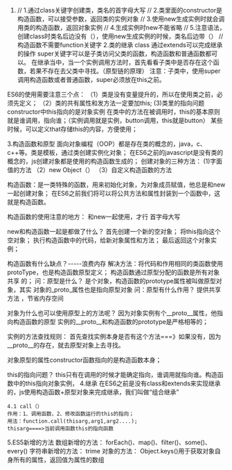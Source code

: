 1.
    // 1.通过class关键字创建类，类名的首字母大写
    // 2.类里面的constructor是构造函数，可以接受参数，返回类的实例对象
    // 3.使用new生成实例时就会调用类的构造函数，返回对象实例
    // 4.生成实例时new不能省略
    // 5.注意语法，创建class时类名后边没有（），使用new生成实例的时候，类名后边带（）
    // 构造函数不需要function关键字
2.类的继承
class 通过extends可以完成继承的操作
super关键字可以是子类访问父类的函数，构造函数和普通函数都可以。
在继承当中，当一个实例调用方法时，首先看看子类中是否存在这个函数，若果不存在去父类中寻找。（原型链的原理）
注意：子类中，使用super调用构造函数或者普通函数，super必须放在this之前。


ES6的使用需要注意三个点：
（1）类是没有变量提升的，所以在使用类之前，必须先定义；
（2）类的共有属性和发方法一定要加this;
(3)类里的指向问题
constructor中this指向的是对象实例
在类中的方法在被调用时，this的基本原则就是谁调用，指向谁；（实例调用就是实例，button调用，this就是button）
某些时候，可以定义that存储this的内容，方便使用；

3.构造函数和原型
面向对象编程（OOP）都是存在类的概念的，java，c、c++等。类是模板，通过类创建实例化对象；
在ES6之前的javascript是没有类的概念的，js创建对象都是使用的构造函数生成的；
创建对象的三种方法：
(1)字面值的方法
（2）new Object（）
（3）自定义构造函数的方法

构造函数：是一类特殊的函数，用来初始化对象，为对象成员赋值，他总是和new一起创建对象；
在ES6之前我们将可以将公共方法和属性封装到一个函数中，这就是构造函数。

构造函数的使用注意的地方：
和new一起使用，才行
首字母大写

new和构造函数一起是都做了什么？
首先创建一个新的空对象；
将this指向这个空对象；
执行构造函数中的代码，给新对象属性和方法；
最后返回这个对象实例；


构造函数有什么缺点？-----浪费内存
解决方法：将代码和作用相同的类函数使用protoType，也是构造函数原型定义；
构造函数通过原型分配的函数是所有对象共享    的；
问：原型是什么？
是个对象，构造函数的prototype属性被叫做原型对象，其实 对象的_proto_属性也是指向原型对象
问：原型有什么作用？
提供共享方法 ，节省内存空间


对象为什么也可以使用原型上的方法呢？
因为对象实例有个__proto__属性，他指向构造函数的原型
实例的__proto__和构造函数的prototype是严格相等的；
  

实例的方法查找规则：
首先查找实例本身是否有这个方法===》如果没有，因为__proto__的存在，就去原型对象上去寻找。


对象原型的属性constructor函数指向的是构造函数本身；

this的指向问题？
this只有在调用的时候才能确定指向，谁调用就指向谁。构造函数中的this指向对象实例，
4.继承
在ES6之前是没有class和extends来实现继承的，js使用构造函数+原型对象来完成继承，我们叫做“组合继承”

    4.1 call（）
    作用：1、调用函数，2、修改函数运行的this的指向；
    用法：function.call(thisarg,arg1,arg2....);
    thisarg====>当前调用函数this的指向函数
5.ES5新增的方法
数组新增的方法：
forEach()、map()、filter()、some()、every()
字符串新增的方法：
trime
对象的方法：
Object.keys()用于获取对象自身所有的属性，返回值为属性的数组






